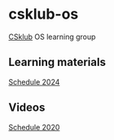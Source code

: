 # csklub-os

[CSklub](https://github.com/csklub/SG-operating-systems) OS learning group

Learning materials
-
[Schedule 2024](https://pdos.csail.mit.edu/6.828/2024/schedule.html)

Videos
-
[Schedule 2020](https://pdos.csail.mit.edu/6.S081/2020/schedule.html)
